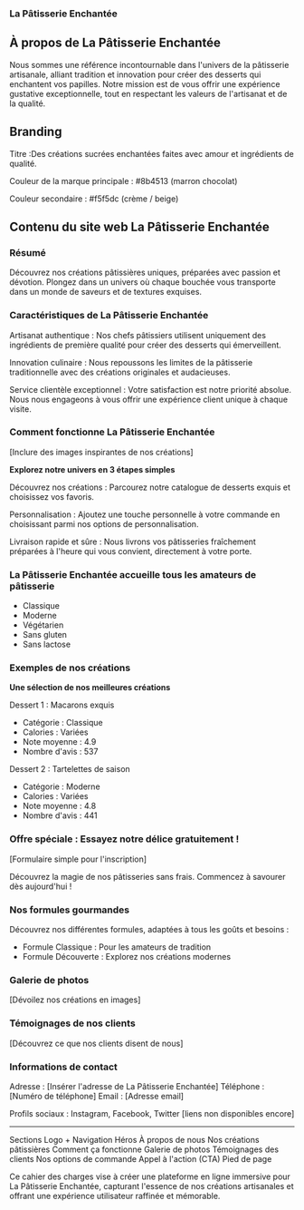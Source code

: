 ### La Pâtisserie Enchantée

## À propos de La Pâtisserie Enchantée

Nous sommes une référence incontournable dans l'univers de la pâtisserie artisanale, alliant tradition et innovation pour créer des desserts qui enchantent vos papilles. Notre mission est de vous offrir une expérience gustative exceptionnelle, tout en respectant les valeurs de l'artisanat et de la qualité.

## Branding

Titre :Des créations sucrées enchantées faites avec amour et ingrédients de qualité.

Couleur de la marque principale : #8b4513 (marron chocolat)

Couleur secondaire : #f5f5dc (crème / beige)

## Contenu du site web La Pâtisserie Enchantée

### Résumé

Découvrez nos créations pâtissières uniques, préparées avec passion et dévotion. Plongez dans un univers où chaque bouchée vous transporte dans un monde de saveurs et de textures exquises.

### Caractéristiques de La Pâtisserie Enchantée

Artisanat authentique : Nos chefs pâtissiers utilisent uniquement des ingrédients de première qualité pour créer des desserts qui émerveillent.

Innovation culinaire : Nous repoussons les limites de la pâtisserie traditionnelle avec des créations originales et audacieuses.

Service clientèle exceptionnel : Votre satisfaction est notre priorité absolue. Nous nous engageons à vous offrir une expérience client unique à chaque visite.

### Comment fonctionne La Pâtisserie Enchantée

[Inclure des images inspirantes de nos créations]

**Explorez notre univers en 3 étapes simples**

Découvrez nos créations : Parcourez notre catalogue de desserts exquis et choisissez vos favoris.

Personnalisation : Ajoutez une touche personnelle à votre commande en choisissant parmi nos options de personnalisation.

Livraison rapide et sûre : Nous livrons vos pâtisseries fraîchement préparées à l'heure qui vous convient, directement à votre porte.

### La Pâtisserie Enchantée accueille tous les amateurs de pâtisserie

- Classique
- Moderne
- Végétarien
- Sans gluten
- Sans lactose

### Exemples de nos créations

**Une sélection de nos meilleures créations**

Dessert 1 : Macarons exquis

- Catégorie : Classique
- Calories : Variées
- Note moyenne : 4.9
- Nombre d'avis : 537

Dessert 2 : Tartelettes de saison

- Catégorie : Moderne
- Calories : Variées
- Note moyenne : 4.8
- Nombre d'avis : 441

### Offre spéciale : Essayez notre délice gratuitement !

[Formulaire simple pour l'inscription]

Découvrez la magie de nos pâtisseries sans frais. Commencez à savourer dès aujourd'hui !

### Nos formules gourmandes

Découvrez nos différentes formules, adaptées à tous les goûts et besoins :

- Formule Classique : Pour les amateurs de tradition
- Formule Découverte : Explorez nos créations modernes

### Galerie de photos

[Dévoilez nos créations en images]

### Témoignages de nos clients

[Découvrez ce que nos clients disent de nous]

### Informations de contact

Adresse : [Insérer l'adresse de La Pâtisserie Enchantée]
Téléphone : [Numéro de téléphone]
Email : [Adresse email]

Profils sociaux : Instagram, Facebook, Twitter [liens non disponibles encore]

---

Sections
Logo + Navigation
Héros
À propos de nous
Nos créations pâtissières
Comment ça fonctionne
Galerie de photos
Témoignages des clients
Nos options de commande
Appel à l'action (CTA)
Pied de page

Ce cahier des charges vise à créer une plateforme en ligne immersive pour La Pâtisserie Enchantée, capturant l'essence de nos créations artisanales et offrant une expérience utilisateur raffinée et mémorable.
